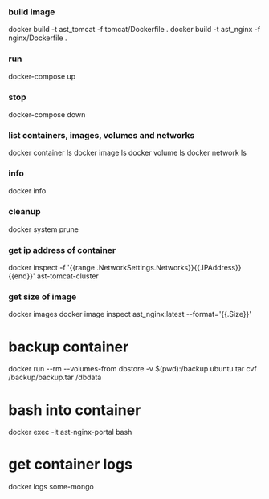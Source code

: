 ### build image
docker build -t ast_tomcat -f tomcat/Dockerfile .
docker build -t ast_nginx -f nginx/Dockerfile .

### run
docker-compose up

### stop
docker-compose down

### list containers, images, volumes and networks
docker container ls
docker image ls
docker volume ls
docker network ls

### info
docker info

### cleanup
docker system prune

### get ip address of container
docker inspect -f '{{range .NetworkSettings.Networks}}{{.IPAddress}}{{end}}' ast-tomcat-cluster

### get size of image
docker images
docker image inspect ast_nginx:latest --format='{{.Size}}'

# backup container
docker run --rm --volumes-from dbstore -v $(pwd):/backup ubuntu tar cvf /backup/backup.tar /dbdata

# bash into container
docker exec -it ast-nginx-portal bash

# get container logs
docker logs some-mongo
